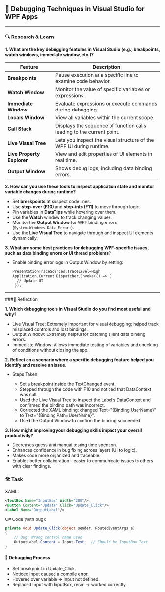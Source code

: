 ## 📌 Debugging Techniques in Visual Studio for WPF Apps

---

### 🔍 Research & Learn

**1. What are the key debugging features in Visual Studio (e.g., breakpoints, watch windows, immediate window, etc.)?**

| Feature                    | Description                                                           |
| -------------------------- | --------------------------------------------------------------------- |
| **Breakpoints**            | Pause execution at a specific line to examine code behavior.          |
| **Watch Window**           | Monitor the value of specific variables or expressions.               |
| **Immediate Window**       | Evaluate expressions or execute commands during debugging.            |
| **Locals Window**          | View all variables within the current scope.                          |
| **Call Stack**             | Displays the sequence of function calls leading to the current point. |
| **Live Visual Tree**       | Lets you inspect the visual structure of the WPF UI during runtime.   |
| **Live Property Explorer** | View and edit properties of UI elements in real time.                 |
| **Output Window**          | Shows debug logs, including data binding errors.                      |

**2. How can you use these tools to inspect application state and monitor variable changes during runtime?**

- Set **breakpoints** at suspect code lines.
- Use **step-over (F10)** and **step-into (F11)** to move through logic.
- Pin variables in **DataTips** while hovering over them.
- Use the **Watch** window to track changing values.
- Monitor the **Output Window** for WPF binding errors (`System.Windows.Data Error:`).
- Use the **Live Visual Tree** to navigate through and inspect UI elements dynamically.

**3. What are some best practices for debugging WPF-specific issues, such as data binding errors or UI thread problems?**

- Enable binding error logs in Output Window by setting:

  ```xml
  PresentationTraceSources.TraceLevel=High
  Application.Current.Dispatcher.Invoke(() => {
    // Update UI
   });
  ```

---

###📝 Reflection

**1. Which debugging tools in Visual Studio do you find most useful and why?**

- Live Visual Tree: Extremely important for visual debugging; helped track misplaced controls and lost bindings.
- Output Window: Extremely helpful for catching silent data binding errors.
- Immediate Window: Allows immediate testing of variables and checking of conditions without closing the app.

**2. Reflect on a scenario where a specific debugging feature helped you identify and resolve an issue.**

- Steps Taken:

  - Set a breakpoint inside the TextChanged event.
  - Stepped through the code with F10 and noticed that DataContext was null.
  - Used the Live Visual Tree to inspect the Label’s DataContext and confirmed the binding path was incorrect.
  - Corrected the XAML binding: changed Text="{Binding UserName}" to Text="{Binding Path=UserName}".
  - Used the Output Window to confirm the binding succeeded.

**3. How might improving your debugging skills impact your overall productivity?**

- Decreases guess and manual testing time spent on.
- Enhances confidence in bug fixing across layers (UI to logic).
- Makes code more organized and traceable.
- Enables better collaboration—easier to communicate issues to others with clear findings.

### 🛠️ Task

XAML:

```xml
<TextBox Name="InputBox" Width="200"/>
<Button Content="Update" Click="Update_Click"/>
<Label Name="OutputLabel"/>
```

C# Code (with bug):

```csharp
private void Update_Click(object sender, RoutedEventArgs e)
{
    // Bug: Wrong control name used
    OutputLabel.Content = Input.Text;  // Should be InputBox.Text
}
```

#### 🧪 Debugging Process

- Set breakpoint in Update_Click.
- Noticed Input caused a compile error.
- Hovered over variable → Input not defined.
- Replaced Input with InputBox, reran → worked correctly.
